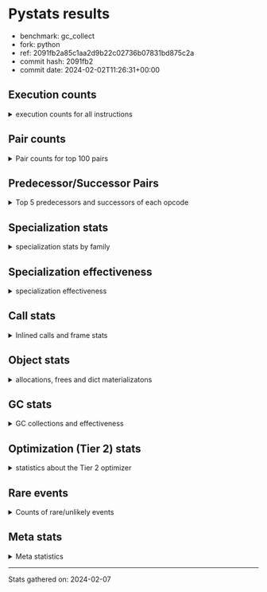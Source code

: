 
# Pystats results

- benchmark: gc_collect
- fork: python
- ref: 2091fb2a85c1aa2d9b22c02736b07831bd875c2a
- commit hash: 2091fb2
- commit date: 2024-02-02T11:26:31+00:00

## Execution counts

<details>
<summary> execution counts for all instructions </summary>

|Name | Count | Self | Cumulative | Miss ratio | 
|---|---:|---:|---:|---:|
| LOAD_FAST | 55,834,320 | 18.5% | 18.5% |  |
| STORE_ATTR_INSTANCE_VALUE | 43,007,920 | 14.3% | 32.8% |  |
| STORE_FAST | 22,038,400 | 7.3% | 40.1% |  |
| LOAD_FAST_LOAD_FAST | 22,021,520 | 7.3% | 47.4% |  |
| LOAD_CONST | 22,021,200 | 7.3% | 54.7% |  |
| RESUME_CHECK | 22,016,440 | 7.3% | 62.0% | 0.0% |
| RETURN_CONST | 22,016,000 | 7.3% | 69.2% |  |
| POP_TOP | 11,264,500 | 3.7% | 73.0% |  |
| CALL_PY_EXACT_ARGS | 11,264,320 | 3.7% | 76.7% |  |
| RETURN_VALUE | 10,757,240 | 3.6% | 80.3% |  |
| ENTER_EXECUTOR | 10,756,160 | 3.6% | 83.8% |  |
| LOAD_ATTR_INSTANCE_VALUE | 10,751,980 | 3.6% | 87.4% |  |
| EXIT_INIT_CHECK | 10,751,960 | 3.6% | 91.0% |  |
| CALL_ALLOC_AND_ENTER_INIT | 10,751,960 | 3.6% | 94.5% |  |
| LOAD_ATTR_METHOD_WITH_VALUES | 10,751,960 | 3.6% | 98.1% |  |
| LOAD_GLOBAL_MODULE | 1,041,100 | 0.3% | 98.4% |  |
| FOR_ITER_RANGE | 1,030,580 | 0.3% | 98.8% |  |
| POP_JUMP_IF_FALSE | 517,120 | 0.2% | 99.0% |  |
| COMPARE_OP_INT | 517,080 | 0.2% | 99.1% |  |
| GET_ITER | 512,480 | 0.2% | 99.3% |  |
| CALL_BUILTIN_CLASS | 512,420 | 0.2% | 99.5% |  |
| LOAD_GLOBAL_BUILTIN | 512,420 | 0.2% | 99.6% |  |
| CALL_LIST_APPEND | 511,980 | 0.2% | 99.8% |  |
| LOAD_ATTR_METHOD_NO_DICT | 511,980 | 0.2% | 100.0% |  |
| PUSH_NULL | 16,000 | 0.0% | 100.0% |  |
| LOAD_ATTR_MODULE | 15,740 | 0.0% | 100.0% |  |
| CALL | 11,100 | 0.0% | 100.0% |  |
| CALL_BUILTIN_FAST_WITH_KEYWORDS | 5,480 | 0.0% | 100.0% |  |
| DELETE_FAST | 5,120 | 0.0% | 100.0% |  |
| POP_JUMP_IF_NOT_NONE | 5,120 | 0.0% | 100.0% |  |
| BINARY_OP_ADD_FLOAT | 5,100 | 0.0% | 100.0% | 1.2% |
| BINARY_OP_ADD_INT | 5,100 | 0.0% | 100.0% |  |
| BINARY_OP_MULTIPLY_INT | 5,100 | 0.0% | 100.0% |  |
| BINARY_OP_SUBTRACT_FLOAT | 5,100 | 0.0% | 100.0% |  |
| JUMP_BACKWARD | 1,020 | 0.0% | 100.0% |  |
| BUILD_LIST | 480 | 0.0% | 100.0% |  |
| LOAD_GLOBAL | 480 | 0.0% | 100.0% |  |
| LOAD_ATTR | 360 | 0.0% | 100.0% |  |
| LOAD_DEREF | 240 | 0.0% | 100.0% |  |
| BINARY_OP | 160 | 0.0% | 100.0% |  |
| CALL_FUNCTION_EX | 160 | 0.0% | 100.0% |  |
| STORE_ATTR | 160 | 0.0% | 100.0% |  |
| RESUME | 120 | 0.0% | 100.0% | 8,533.3% |
| FOR_ITER | 120 | 0.0% | 100.0% |  |
| NOP | 80 | 0.0% | 100.0% |  |
| CALL_INTRINSIC_1 | 80 | 0.0% | 100.0% |  |
| COMPARE_OP | 80 | 0.0% | 100.0% |  |
| COPY_FREE_VARS | 80 | 0.0% | 100.0% |  |
| LIST_EXTEND | 80 | 0.0% | 100.0% |  |
| INTERPRETER_EXIT | 40 | 0.0% | 100.0% |  |


</details>

## Pair counts

<details>
<summary> Pair counts for top 100 pairs </summary>

|Pair | Count | Self | Cumulative | 
|---|---:|---:|---:|
| LOAD_CONST LOAD_FAST | 21,504,000 | 7.1% | 7.1% |
| STORE_ATTR_INSTANCE_VALUE RETURN_CONST | 21,503,960 | 7.1% | 14.3% |
| LOAD_FAST STORE_ATTR_INSTANCE_VALUE | 21,503,920 | 7.1% | 21.4% |
| CALL_PY_EXACT_ARGS RESUME_CHECK | 11,264,320 | 3.7% | 25.1% |
| RETURN_CONST POP_TOP | 11,264,000 | 3.7% | 28.8% |
| STORE_FAST LOAD_FAST | 10,762,240 | 3.6% | 32.4% |
| RETURN_VALUE STORE_FAST | 10,757,080 | 3.6% | 36.0% |
| RESUME_CHECK LOAD_CONST | 10,752,040 | 3.6% | 39.5% |
| LOAD_FAST STORE_FAST | 10,752,000 | 3.6% | 43.1% |
| RESUME_CHECK LOAD_FAST_LOAD_FAST | 10,751,980 | 3.6% | 46.7% |
| STORE_ATTR_INSTANCE_VALUE LOAD_CONST | 10,751,980 | 3.6% | 50.2% |
| STORE_ATTR_INSTANCE_VALUE LOAD_FAST_LOAD_FAST | 10,751,980 | 3.6% | 53.8% |
| EXIT_INIT_CHECK RETURN_VALUE | 10,751,960 | 3.6% | 57.4% |
| LOAD_FAST_LOAD_FAST LOAD_ATTR_INSTANCE_VALUE | 10,751,960 | 3.6% | 60.9% |
| LOAD_FAST_LOAD_FAST STORE_ATTR_INSTANCE_VALUE | 10,751,960 | 3.6% | 64.5% |
| RETURN_CONST EXIT_INIT_CHECK | 10,751,960 | 3.6% | 68.0% |
| CALL_ALLOC_AND_ENTER_INIT RESUME_CHECK | 10,751,960 | 3.6% | 71.6% |
| LOAD_ATTR_INSTANCE_VALUE STORE_ATTR_INSTANCE_VALUE | 10,751,960 | 3.6% | 75.2% |
| LOAD_ATTR_METHOD_WITH_VALUES LOAD_FAST | 10,751,960 | 3.6% | 78.7% |
| LOAD_FAST CALL_PY_EXACT_ARGS | 10,751,920 | 3.6% | 82.3% |
| LOAD_FAST LOAD_ATTR_METHOD_WITH_VALUES | 10,751,920 | 3.6% | 85.9% |
| POP_TOP LOAD_FAST | 10,240,000 | 3.4% | 89.3% |
| STORE_FAST ENTER_EXECUTOR | 10,239,660 | 3.4% | 92.6% |
| ENTER_EXECUTOR CALL_ALLOC_AND_ENTER_INIT | 10,238,960 | 3.4% | 96.0% |
| STORE_FAST LOAD_GLOBAL_MODULE | 518,400 | 0.2% | 96.2% |
| ENTER_EXECUTOR FOR_ITER_RANGE | 517,200 | 0.2% | 96.4% |
| FOR_ITER_RANGE LOAD_FAST | 517,200 | 0.2% | 96.6% |
| LOAD_FAST LOAD_CONST | 517,120 | 0.2% | 96.7% |
| COMPARE_OP_INT POP_JUMP_IF_FALSE | 517,080 | 0.2% | 96.9% |
| FOR_ITER_RANGE STORE_FAST | 513,380 | 0.2% | 97.1% |
| LOAD_GLOBAL_MODULE CALL_ALLOC_AND_ENTER_INIT | 512,960 | 0.2% | 97.2% |
| GET_ITER FOR_ITER_RANGE | 512,420 | 0.2% | 97.4% |
| CALL_BUILTIN_CLASS GET_ITER | 512,420 | 0.2% | 97.6% |
| LOAD_GLOBAL_BUILTIN LOAD_FAST | 512,420 | 0.2% | 97.7% |
| LOAD_FAST CALL_BUILTIN_CLASS | 512,360 | 0.2% | 97.9% |
| STORE_FAST LOAD_GLOBAL_BUILTIN | 512,360 | 0.2% | 98.1% |
| LOAD_GLOBAL_MODULE LOAD_FAST_LOAD_FAST | 512,360 | 0.2% | 98.3% |
| LOAD_FAST_LOAD_FAST CALL_PY_EXACT_ARGS | 512,320 | 0.2% | 98.4% |
| POP_TOP RETURN_CONST | 512,000 | 0.2% | 98.6% |
| POP_JUMP_IF_FALSE LOAD_FAST | 512,000 | 0.2% | 98.8% |
| LOAD_ATTR_METHOD_NO_DICT LOAD_FAST | 511,980 | 0.2% | 98.9% |
| RESUME_CHECK LOAD_FAST | 511,980 | 0.2% | 99.1% |
| LOAD_CONST COMPARE_OP_INT | 511,960 | 0.2% | 99.3% |
| LOAD_FAST CALL_LIST_APPEND | 511,960 | 0.2% | 99.4% |
| LOAD_FAST LOAD_ATTR_METHOD_NO_DICT | 511,960 | 0.2% | 99.6% |
| CALL_LIST_APPEND LOAD_GLOBAL_MODULE | 511,960 | 0.2% | 99.8% |
| POP_TOP ENTER_EXECUTOR | 511,660 | 0.2% | 100.0% |
| LOAD_ATTR_MODULE PUSH_NULL | 15,740 | 0.0% | 100.0% |
| LOAD_GLOBAL_MODULE LOAD_ATTR_MODULE | 15,640 | 0.0% | 100.0% |
| PUSH_NULL CALL | 10,400 | 0.0% | 100.0% |
| PUSH_NULL CALL_BUILTIN_FAST_WITH_KEYWORDS | 5,440 | 0.0% | 100.0% |
| LOAD_FAST RETURN_VALUE | 5,200 | 0.0% | 100.0% |
| CALL STORE_FAST | 5,180 | 0.0% | 100.0% |
| CALL LOAD_FAST | 5,120 | 0.0% | 100.0% |
| LOAD_FAST POP_JUMP_IF_NOT_NONE | 5,120 | 0.0% | 100.0% |
| LOAD_FAST_LOAD_FAST LOAD_FAST | 5,120 | 0.0% | 100.0% |
| POP_JUMP_IF_NOT_NONE LOAD_FAST_LOAD_FAST | 5,120 | 0.0% | 100.0% |
| STORE_FAST DELETE_FAST | 5,120 | 0.0% | 100.0% |
| BINARY_OP_ADD_FLOAT STORE_FAST | 5,100 | 0.0% | 100.0% |
| CALL_BUILTIN_FAST_WITH_KEYWORDS STORE_FAST | 5,100 | 0.0% | 100.0% |
| DELETE_FAST LOAD_GLOBAL_MODULE | 5,080 | 0.0% | 100.0% |
| LOAD_CONST BINARY_OP_ADD_INT | 5,080 | 0.0% | 100.0% |
| LOAD_FAST BINARY_OP_SUBTRACT_FLOAT | 5,080 | 0.0% | 100.0% |
| LOAD_FAST LOAD_GLOBAL_MODULE | 5,080 | 0.0% | 100.0% |
| BINARY_OP_ADD_INT BINARY_OP_MULTIPLY_INT | 5,080 | 0.0% | 100.0% |
| BINARY_OP_MULTIPLY_INT COMPARE_OP_INT | 5,080 | 0.0% | 100.0% |
| BINARY_OP_SUBTRACT_FLOAT BINARY_OP_ADD_FLOAT | 5,080 | 0.0% | 100.0% |
| POP_JUMP_IF_FALSE ENTER_EXECUTOR | 4,780 | 0.0% | 100.0% |
| JUMP_BACKWARD FOR_ITER_RANGE | 900 | 0.0% | 100.0% |
| BUILD_LIST STORE_FAST | 400 | 0.0% | 100.0% |
| CALL_BUILTIN_FAST_WITH_KEYWORDS POP_TOP | 380 | 0.0% | 100.0% |
| RESUME_CHECK BUILD_LIST | 380 | 0.0% | 100.0% |
| POP_TOP LOAD_GLOBAL_MODULE | 360 | 0.0% | 100.0% |
| POP_TOP JUMP_BACKWARD | 340 | 0.0% | 100.0% |
| POP_JUMP_IF_FALSE JUMP_BACKWARD | 340 | 0.0% | 100.0% |
| STORE_FAST JUMP_BACKWARD | 340 | 0.0% | 100.0% |
| CALL CALL | 300 | 0.0% | 100.0% |
| STORE_FAST LOAD_GLOBAL | 280 | 0.0% | 100.0% |
| LOAD_FAST CALL | 240 | 0.0% | 100.0% |
| LOAD_GLOBAL LOAD_GLOBAL_MODULE | 180 | 0.0% | 100.0% |
| PUSH_NULL LOAD_FAST | 160 | 0.0% | 100.0% |
| LOAD_DEREF PUSH_NULL | 160 | 0.0% | 100.0% |
| CALL POP_TOP | 120 | 0.0% | 100.0% |
| LOAD_FAST LOAD_ATTR | 120 | 0.0% | 100.0% |
| LOAD_ATTR PUSH_NULL | 100 | 0.0% | 100.0% |
| LOAD_ATTR LOAD_ATTR_MODULE | 100 | 0.0% | 100.0% |
| LOAD_GLOBAL LOAD_ATTR | 100 | 0.0% | 100.0% |
| LOAD_GLOBAL_MODULE LOAD_ATTR | 100 | 0.0% | 100.0% |
| NOP LOAD_DEREF | 80 | 0.0% | 100.0% |
| POP_TOP NOP | 80 | 0.0% | 100.0% |
| RETURN_VALUE RETURN_VALUE | 80 | 0.0% | 100.0% |
| BUILD_LIST LOAD_DEREF | 80 | 0.0% | 100.0% |
| CALL CALL_PY_EXACT_ARGS | 80 | 0.0% | 100.0% |
| CALL_FUNCTION_EX COPY_FREE_VARS | 80 | 0.0% | 100.0% |
| CALL_INTRINSIC_1 CALL_FUNCTION_EX | 80 | 0.0% | 100.0% |
| LIST_EXTEND CALL_INTRINSIC_1 | 80 | 0.0% | 100.0% |
| LOAD_CONST STORE_FAST | 80 | 0.0% | 100.0% |
| LOAD_DEREF LIST_EXTEND | 80 | 0.0% | 100.0% |
| LOAD_FAST BUILD_LIST | 80 | 0.0% | 100.0% |
| LOAD_FAST CALL_FUNCTION_EX | 80 | 0.0% | 100.0% |


</details>

## Predecessor/Successor Pairs

<details>
<summary> Top 5 predecessors and successors of each opcode </summary>

### CACHE

<details>
<summary> Successors and predecessors for CACHE </summary>

|Successors | Count | Percentage | 
|---|---:|---:|
| RESUME | 20 | 50.0% |
| RESUME_CHECK | 20 | 50.0% |


</details>

### EXIT_INIT_CHECK

<details>
<summary> Successors and predecessors for EXIT_INIT_CHECK </summary>

|Predecessors | Count | Percentage | 
|---|---:|---:|
| RETURN_CONST | 10,751,960 | 100.0% |

|Successors | Count | Percentage | 
|---|---:|---:|
| RETURN_VALUE | 10,751,960 | 100.0% |


</details>

### GET_ITER

<details>
<summary> Successors and predecessors for GET_ITER </summary>

|Predecessors | Count | Percentage | 
|---|---:|---:|
| CALL_BUILTIN_CLASS | 512,420 | 100.0% |
| CALL | 60 | 0.0% |

|Successors | Count | Percentage | 
|---|---:|---:|
| FOR_ITER_RANGE | 512,420 | 100.0% |
| FOR_ITER | 60 | 0.0% |


</details>

### INTERPRETER_EXIT

<details>
<summary> Successors and predecessors for INTERPRETER_EXIT </summary>

|Predecessors | Count | Percentage | 
|---|---:|---:|
| RETURN_CONST | 40 | 100.0% |


</details>

### NOP

<details>
<summary> Successors and predecessors for NOP </summary>

|Predecessors | Count | Percentage | 
|---|---:|---:|
| POP_TOP | 80 | 100.0% |

|Successors | Count | Percentage | 
|---|---:|---:|
| LOAD_DEREF | 80 | 100.0% |


</details>

### POP_TOP

<details>
<summary> Successors and predecessors for POP_TOP </summary>

|Predecessors | Count | Percentage | 
|---|---:|---:|
| RETURN_CONST | 11,264,000 | 100.0% |
| CALL_BUILTIN_FAST_WITH_KEYWORDS | 380 | 0.0% |
| CALL | 120 | 0.0% |

|Successors | Count | Percentage | 
|---|---:|---:|
| LOAD_FAST | 10,240,000 | 90.9% |
| RETURN_CONST | 512,000 | 4.5% |
| ENTER_EXECUTOR | 511,660 | 4.5% |
| LOAD_GLOBAL_MODULE | 360 | 0.0% |
| JUMP_BACKWARD | 340 | 0.0% |


</details>

### PUSH_NULL

<details>
<summary> Successors and predecessors for PUSH_NULL </summary>

|Predecessors | Count | Percentage | 
|---|---:|---:|
| LOAD_ATTR_MODULE | 15,740 | 98.4% |
| LOAD_DEREF | 160 | 1.0% |
| LOAD_ATTR | 100 | 0.6% |

|Successors | Count | Percentage | 
|---|---:|---:|
| CALL | 10,400 | 65.0% |
| CALL_BUILTIN_FAST_WITH_KEYWORDS | 5,440 | 34.0% |
| LOAD_FAST | 160 | 1.0% |


</details>

### RETURN_VALUE

<details>
<summary> Successors and predecessors for RETURN_VALUE </summary>

|Predecessors | Count | Percentage | 
|---|---:|---:|
| EXIT_INIT_CHECK | 10,751,960 | 100.0% |
| LOAD_FAST | 5,200 | 0.0% |
| RETURN_VALUE | 80 | 0.0% |

|Successors | Count | Percentage | 
|---|---:|---:|
| STORE_FAST | 10,757,080 | 100.0% |
| RETURN_VALUE | 80 | 0.0% |
| LOAD_GLOBAL | 40 | 0.0% |
| LOAD_GLOBAL_MODULE | 40 | 0.0% |


</details>

### BINARY_OP

<details>
<summary> Successors and predecessors for BINARY_OP </summary>

|Predecessors | Count | Percentage | 
|---|---:|---:|
| BINARY_OP | 40 | 25.0% |
| LOAD_CONST | 40 | 25.0% |
| LOAD_FAST | 40 | 25.0% |
| BINARY_OP_ADD_INT | 20 | 12.5% |
| BINARY_OP_SUBTRACT_FLOAT | 20 | 12.5% |

|Successors | Count | Percentage | 
|---|---:|---:|
| BINARY_OP | 40 | 25.0% |
| COMPARE_OP | 20 | 12.5% |
| STORE_FAST | 20 | 12.5% |
| BINARY_OP_ADD_FLOAT | 20 | 12.5% |
| BINARY_OP_ADD_INT | 20 | 12.5% |


</details>

### BUILD_LIST

<details>
<summary> Successors and predecessors for BUILD_LIST </summary>

|Predecessors | Count | Percentage | 
|---|---:|---:|
| RESUME_CHECK | 380 | 79.2% |
| LOAD_FAST | 80 | 16.7% |
| RESUME | 20 | 4.2% |

|Successors | Count | Percentage | 
|---|---:|---:|
| STORE_FAST | 400 | 83.3% |
| LOAD_DEREF | 80 | 16.7% |


</details>

### CALL

<details>
<summary> Successors and predecessors for CALL </summary>

|Predecessors | Count | Percentage | 
|---|---:|---:|
| PUSH_NULL | 10,400 | 93.7% |
| CALL | 300 | 2.7% |
| LOAD_FAST | 240 | 2.2% |
| LOAD_FAST_LOAD_FAST | 80 | 0.7% |
| LOAD_GLOBAL | 40 | 0.4% |

|Successors | Count | Percentage | 
|---|---:|---:|
| STORE_FAST | 5,180 | 46.7% |
| LOAD_FAST | 5,120 | 46.1% |
| CALL | 300 | 2.7% |
| POP_TOP | 120 | 1.1% |
| CALL_PY_EXACT_ARGS | 80 | 0.7% |


</details>

### CALL_FUNCTION_EX

<details>
<summary> Successors and predecessors for CALL_FUNCTION_EX </summary>

|Predecessors | Count | Percentage | 
|---|---:|---:|
| CALL_INTRINSIC_1 | 80 | 50.0% |
| LOAD_FAST | 80 | 50.0% |

|Successors | Count | Percentage | 
|---|---:|---:|
| COPY_FREE_VARS | 80 | 50.0% |
| RESUME_CHECK | 60 | 37.5% |
| RESUME | 20 | 12.5% |


</details>

### CALL_INTRINSIC_1

<details>
<summary> Successors and predecessors for CALL_INTRINSIC_1 </summary>

|Predecessors | Count | Percentage | 
|---|---:|---:|
| LIST_EXTEND | 80 | 100.0% |

|Successors | Count | Percentage | 
|---|---:|---:|
| CALL_FUNCTION_EX | 80 | 100.0% |


</details>

### COMPARE_OP

<details>
<summary> Successors and predecessors for COMPARE_OP </summary>

|Predecessors | Count | Percentage | 
|---|---:|---:|
| LOAD_CONST | 40 | 50.0% |
| BINARY_OP | 20 | 25.0% |
| BINARY_OP_MULTIPLY_INT | 20 | 25.0% |

|Successors | Count | Percentage | 
|---|---:|---:|
| POP_JUMP_IF_FALSE | 40 | 50.0% |
| COMPARE_OP_INT | 40 | 50.0% |


</details>

### COPY_FREE_VARS

<details>
<summary> Successors and predecessors for COPY_FREE_VARS </summary>

|Predecessors | Count | Percentage | 
|---|---:|---:|
| CALL_FUNCTION_EX | 80 | 100.0% |

|Successors | Count | Percentage | 
|---|---:|---:|
| RESUME_CHECK | 60 | 75.0% |
| RESUME | 20 | 25.0% |


</details>

### DELETE_FAST

<details>
<summary> Successors and predecessors for DELETE_FAST </summary>

|Predecessors | Count | Percentage | 
|---|---:|---:|
| STORE_FAST | 5,120 | 100.0% |

|Successors | Count | Percentage | 
|---|---:|---:|
| LOAD_GLOBAL_MODULE | 5,080 | 99.2% |
| LOAD_GLOBAL | 40 | 0.8% |


</details>

### ENTER_EXECUTOR

<details>
<summary> Successors and predecessors for ENTER_EXECUTOR </summary>

|Predecessors | Count | Percentage | 
|---|---:|---:|
| STORE_FAST | 10,239,660 | 95.2% |
| POP_TOP | 511,660 | 4.8% |
| POP_JUMP_IF_FALSE | 4,780 | 0.0% |
| JUMP_BACKWARD | 60 | 0.0% |

|Successors | Count | Percentage | 
|---|---:|---:|
| CALL_ALLOC_AND_ENTER_INIT | 10,238,960 | 95.2% |
| FOR_ITER_RANGE | 517,200 | 4.8% |


</details>

### FOR_ITER

<details>
<summary> Successors and predecessors for FOR_ITER </summary>

|Predecessors | Count | Percentage | 
|---|---:|---:|
| GET_ITER | 60 | 50.0% |
| JUMP_BACKWARD | 60 | 50.0% |

|Successors | Count | Percentage | 
|---|---:|---:|
| STORE_FAST | 60 | 50.0% |
| FOR_ITER_RANGE | 60 | 50.0% |


</details>

### JUMP_BACKWARD

<details>
<summary> Successors and predecessors for JUMP_BACKWARD </summary>

|Predecessors | Count | Percentage | 
|---|---:|---:|
| POP_TOP | 340 | 33.3% |
| POP_JUMP_IF_FALSE | 340 | 33.3% |
| STORE_FAST | 340 | 33.3% |

|Successors | Count | Percentage | 
|---|---:|---:|
| FOR_ITER_RANGE | 900 | 88.2% |
| ENTER_EXECUTOR | 60 | 5.9% |
| FOR_ITER | 60 | 5.9% |


</details>

### LIST_EXTEND

<details>
<summary> Successors and predecessors for LIST_EXTEND </summary>

|Predecessors | Count | Percentage | 
|---|---:|---:|
| LOAD_DEREF | 80 | 100.0% |

|Successors | Count | Percentage | 
|---|---:|---:|
| CALL_INTRINSIC_1 | 80 | 100.0% |


</details>

### LOAD_ATTR

<details>
<summary> Successors and predecessors for LOAD_ATTR </summary>

|Predecessors | Count | Percentage | 
|---|---:|---:|
| LOAD_FAST | 120 | 33.3% |
| LOAD_GLOBAL | 100 | 27.8% |
| LOAD_GLOBAL_MODULE | 100 | 27.8% |
| LOAD_FAST_LOAD_FAST | 40 | 11.1% |

|Successors | Count | Percentage | 
|---|---:|---:|
| PUSH_NULL | 100 | 27.8% |
| LOAD_ATTR_MODULE | 100 | 27.8% |
| LOAD_FAST | 60 | 16.7% |
| LOAD_ATTR_METHOD_WITH_VALUES | 40 | 11.1% |
| STORE_ATTR | 20 | 5.6% |


</details>

### LOAD_CONST

<details>
<summary> Successors and predecessors for LOAD_CONST </summary>

|Predecessors | Count | Percentage | 
|---|---:|---:|
| RESUME_CHECK | 10,752,040 | 48.8% |
| STORE_ATTR_INSTANCE_VALUE | 10,751,980 | 48.8% |
| LOAD_FAST | 517,120 | 2.3% |
| RESUME | 40 | 0.0% |
| STORE_ATTR | 20 | 0.0% |

|Successors | Count | Percentage | 
|---|---:|---:|
| LOAD_FAST | 21,504,000 | 97.7% |
| COMPARE_OP_INT | 511,960 | 2.3% |
| BINARY_OP_ADD_INT | 5,080 | 0.0% |
| STORE_FAST | 80 | 0.0% |
| BINARY_OP | 40 | 0.0% |


</details>

### LOAD_DEREF

<details>
<summary> Successors and predecessors for LOAD_DEREF </summary>

|Predecessors | Count | Percentage | 
|---|---:|---:|
| NOP | 80 | 33.3% |
| BUILD_LIST | 80 | 33.3% |
| RESUME_CHECK | 60 | 25.0% |
| RESUME | 20 | 8.3% |

|Successors | Count | Percentage | 
|---|---:|---:|
| PUSH_NULL | 160 | 66.7% |
| LIST_EXTEND | 80 | 33.3% |


</details>

### LOAD_FAST

<details>
<summary> Successors and predecessors for LOAD_FAST </summary>

|Predecessors | Count | Percentage | 
|---|---:|---:|
| LOAD_CONST | 21,504,000 | 38.5% |
| STORE_FAST | 10,762,240 | 19.3% |
| LOAD_ATTR_METHOD_WITH_VALUES | 10,751,960 | 19.3% |
| POP_TOP | 10,240,000 | 18.3% |
| FOR_ITER_RANGE | 517,200 | 0.9% |

|Successors | Count | Percentage | 
|---|---:|---:|
| STORE_ATTR_INSTANCE_VALUE | 21,503,920 | 38.5% |
| STORE_FAST | 10,752,000 | 19.3% |
| CALL_PY_EXACT_ARGS | 10,751,920 | 19.3% |
| LOAD_ATTR_METHOD_WITH_VALUES | 10,751,920 | 19.3% |
| LOAD_CONST | 517,120 | 0.9% |


</details>

### LOAD_FAST_LOAD_FAST

<details>
<summary> Successors and predecessors for LOAD_FAST_LOAD_FAST </summary>

|Predecessors | Count | Percentage | 
|---|---:|---:|
| RESUME_CHECK | 10,751,980 | 48.8% |
| STORE_ATTR_INSTANCE_VALUE | 10,751,980 | 48.8% |
| LOAD_GLOBAL_MODULE | 512,360 | 2.3% |
| POP_JUMP_IF_NOT_NONE | 5,120 | 0.0% |
| LOAD_GLOBAL | 40 | 0.0% |

|Successors | Count | Percentage | 
|---|---:|---:|
| LOAD_ATTR_INSTANCE_VALUE | 10,751,960 | 48.8% |
| STORE_ATTR_INSTANCE_VALUE | 10,751,960 | 48.8% |
| CALL_PY_EXACT_ARGS | 512,320 | 2.3% |
| LOAD_FAST | 5,120 | 0.0% |
| CALL | 80 | 0.0% |


</details>

### LOAD_GLOBAL

<details>
<summary> Successors and predecessors for LOAD_GLOBAL </summary>

|Predecessors | Count | Percentage | 
|---|---:|---:|
| STORE_FAST | 280 | 58.3% |
| POP_TOP | 60 | 12.5% |
| RETURN_VALUE | 40 | 8.3% |
| DELETE_FAST | 40 | 8.3% |
| LOAD_FAST | 40 | 8.3% |

|Successors | Count | Percentage | 
|---|---:|---:|
| LOAD_GLOBAL_MODULE | 180 | 37.5% |
| LOAD_ATTR | 100 | 20.8% |
| LOAD_FAST | 60 | 12.5% |
| LOAD_GLOBAL_BUILTIN | 60 | 12.5% |
| CALL | 40 | 8.3% |


</details>

### POP_JUMP_IF_FALSE

<details>
<summary> Successors and predecessors for POP_JUMP_IF_FALSE </summary>

|Predecessors | Count | Percentage | 
|---|---:|---:|
| COMPARE_OP_INT | 517,080 | 100.0% |
| COMPARE_OP | 40 | 0.0% |

|Successors | Count | Percentage | 
|---|---:|---:|
| LOAD_FAST | 512,000 | 99.0% |
| ENTER_EXECUTOR | 4,780 | 0.9% |
| JUMP_BACKWARD | 340 | 0.1% |


</details>

### POP_JUMP_IF_NOT_NONE

<details>
<summary> Successors and predecessors for POP_JUMP_IF_NOT_NONE </summary>

|Predecessors | Count | Percentage | 
|---|---:|---:|
| LOAD_FAST | 5,120 | 100.0% |

|Successors | Count | Percentage | 
|---|---:|---:|
| LOAD_FAST_LOAD_FAST | 5,120 | 100.0% |


</details>

### RETURN_CONST

<details>
<summary> Successors and predecessors for RETURN_CONST </summary>

|Predecessors | Count | Percentage | 
|---|---:|---:|
| STORE_ATTR_INSTANCE_VALUE | 21,503,960 | 97.7% |
| POP_TOP | 512,000 | 2.3% |
| STORE_ATTR | 40 | 0.0% |

|Successors | Count | Percentage | 
|---|---:|---:|
| POP_TOP | 11,264,000 | 51.2% |
| EXIT_INIT_CHECK | 10,751,960 | 48.8% |
| INTERPRETER_EXIT | 40 | 0.0% |


</details>

### STORE_ATTR

<details>
<summary> Successors and predecessors for STORE_ATTR </summary>

|Predecessors | Count | Percentage | 
|---|---:|---:|
| LOAD_FAST | 80 | 50.0% |
| LOAD_FAST_LOAD_FAST | 40 | 25.0% |
| LOAD_ATTR | 20 | 12.5% |
| LOAD_ATTR_INSTANCE_VALUE | 20 | 12.5% |

|Successors | Count | Percentage | 
|---|---:|---:|
| STORE_ATTR_INSTANCE_VALUE | 80 | 50.0% |
| RETURN_CONST | 40 | 25.0% |
| LOAD_CONST | 20 | 12.5% |
| LOAD_FAST_LOAD_FAST | 20 | 12.5% |


</details>

### STORE_FAST

<details>
<summary> Successors and predecessors for STORE_FAST </summary>

|Predecessors | Count | Percentage | 
|---|---:|---:|
| RETURN_VALUE | 10,757,080 | 48.8% |
| LOAD_FAST | 10,752,000 | 48.8% |
| FOR_ITER_RANGE | 513,380 | 2.3% |
| CALL | 5,180 | 0.0% |
| BINARY_OP_ADD_FLOAT | 5,100 | 0.0% |

|Successors | Count | Percentage | 
|---|---:|---:|
| LOAD_FAST | 10,762,240 | 48.8% |
| ENTER_EXECUTOR | 10,239,660 | 46.5% |
| LOAD_GLOBAL_MODULE | 518,400 | 2.4% |
| LOAD_GLOBAL_BUILTIN | 512,360 | 2.3% |
| DELETE_FAST | 5,120 | 0.0% |


</details>

### RESUME

<details>
<summary> Successors and predecessors for RESUME </summary>

|Predecessors | Count | Percentage | 
|---|---:|---:|
| CALL | 60 | 50.0% |
| CACHE | 20 | 16.7% |
| CALL_FUNCTION_EX | 20 | 16.7% |
| COPY_FREE_VARS | 20 | 16.7% |

|Successors | Count | Percentage | 
|---|---:|---:|
| LOAD_CONST | 40 | 33.3% |
| BUILD_LIST | 20 | 16.7% |
| LOAD_DEREF | 20 | 16.7% |
| LOAD_FAST | 20 | 16.7% |
| LOAD_FAST_LOAD_FAST | 20 | 16.7% |


</details>

### BINARY_OP_ADD_FLOAT

<details>
<summary> Successors and predecessors for BINARY_OP_ADD_FLOAT </summary>

|Predecessors | Count | Percentage | 
|---|---:|---:|
| BINARY_OP_SUBTRACT_FLOAT | 5,080 | 99.6% |
| BINARY_OP | 20 | 0.4% |

|Successors | Count | Percentage | 
|---|---:|---:|
| STORE_FAST | 5,100 | 100.0% |


</details>

### BINARY_OP_ADD_INT

<details>
<summary> Successors and predecessors for BINARY_OP_ADD_INT </summary>

|Predecessors | Count | Percentage | 
|---|---:|---:|
| LOAD_CONST | 5,080 | 99.6% |
| BINARY_OP | 20 | 0.4% |

|Successors | Count | Percentage | 
|---|---:|---:|
| BINARY_OP_MULTIPLY_INT | 5,080 | 99.6% |
| BINARY_OP | 20 | 0.4% |


</details>

### BINARY_OP_MULTIPLY_INT

<details>
<summary> Successors and predecessors for BINARY_OP_MULTIPLY_INT </summary>

|Predecessors | Count | Percentage | 
|---|---:|---:|
| BINARY_OP_ADD_INT | 5,080 | 99.6% |
| BINARY_OP | 20 | 0.4% |

|Successors | Count | Percentage | 
|---|---:|---:|
| COMPARE_OP_INT | 5,080 | 99.6% |
| COMPARE_OP | 20 | 0.4% |


</details>

### BINARY_OP_SUBTRACT_FLOAT

<details>
<summary> Successors and predecessors for BINARY_OP_SUBTRACT_FLOAT </summary>

|Predecessors | Count | Percentage | 
|---|---:|---:|
| LOAD_FAST | 5,080 | 99.6% |
| BINARY_OP | 20 | 0.4% |

|Successors | Count | Percentage | 
|---|---:|---:|
| BINARY_OP_ADD_FLOAT | 5,080 | 99.6% |
| BINARY_OP | 20 | 0.4% |


</details>

### CALL_ALLOC_AND_ENTER_INIT

<details>
<summary> Successors and predecessors for CALL_ALLOC_AND_ENTER_INIT </summary>

|Predecessors | Count | Percentage | 
|---|---:|---:|
| ENTER_EXECUTOR | 10,238,960 | 95.2% |
| LOAD_GLOBAL_MODULE | 512,960 | 4.8% |
| CALL | 40 | 0.0% |

|Successors | Count | Percentage | 
|---|---:|---:|
| RESUME_CHECK | 10,751,960 | 100.0% |


</details>

### CALL_BUILTIN_CLASS

<details>
<summary> Successors and predecessors for CALL_BUILTIN_CLASS </summary>

|Predecessors | Count | Percentage | 
|---|---:|---:|
| LOAD_FAST | 512,360 | 100.0% |
| CALL | 60 | 0.0% |

|Successors | Count | Percentage | 
|---|---:|---:|
| GET_ITER | 512,420 | 100.0% |


</details>

### CALL_BUILTIN_FAST_WITH_KEYWORDS

<details>
<summary> Successors and predecessors for CALL_BUILTIN_FAST_WITH_KEYWORDS </summary>

|Predecessors | Count | Percentage | 
|---|---:|---:|
| PUSH_NULL | 5,440 | 99.3% |
| CALL | 40 | 0.7% |

|Successors | Count | Percentage | 
|---|---:|---:|
| STORE_FAST | 5,100 | 93.1% |
| POP_TOP | 380 | 6.9% |


</details>

### CALL_LIST_APPEND

<details>
<summary> Successors and predecessors for CALL_LIST_APPEND </summary>

|Predecessors | Count | Percentage | 
|---|---:|---:|
| LOAD_FAST | 511,960 | 100.0% |
| CALL | 20 | 0.0% |

|Successors | Count | Percentage | 
|---|---:|---:|
| LOAD_GLOBAL_MODULE | 511,960 | 100.0% |
| LOAD_GLOBAL | 20 | 0.0% |


</details>

### CALL_PY_EXACT_ARGS

<details>
<summary> Successors and predecessors for CALL_PY_EXACT_ARGS </summary>

|Predecessors | Count | Percentage | 
|---|---:|---:|
| LOAD_FAST | 10,751,920 | 95.5% |
| LOAD_FAST_LOAD_FAST | 512,320 | 4.5% |
| CALL | 80 | 0.0% |

|Successors | Count | Percentage | 
|---|---:|---:|
| RESUME_CHECK | 11,264,320 | 100.0% |


</details>

### COMPARE_OP_INT

<details>
<summary> Successors and predecessors for COMPARE_OP_INT </summary>

|Predecessors | Count | Percentage | 
|---|---:|---:|
| LOAD_CONST | 511,960 | 99.0% |
| BINARY_OP_MULTIPLY_INT | 5,080 | 1.0% |
| COMPARE_OP | 40 | 0.0% |

|Successors | Count | Percentage | 
|---|---:|---:|
| POP_JUMP_IF_FALSE | 517,080 | 100.0% |


</details>

### FOR_ITER_RANGE

<details>
<summary> Successors and predecessors for FOR_ITER_RANGE </summary>

|Predecessors | Count | Percentage | 
|---|---:|---:|
| ENTER_EXECUTOR | 517,200 | 50.2% |
| GET_ITER | 512,420 | 49.7% |
| JUMP_BACKWARD | 900 | 0.1% |
| FOR_ITER | 60 | 0.0% |

|Successors | Count | Percentage | 
|---|---:|---:|
| LOAD_FAST | 517,200 | 50.2% |
| STORE_FAST | 513,380 | 49.8% |


</details>

### LOAD_ATTR_INSTANCE_VALUE

<details>
<summary> Successors and predecessors for LOAD_ATTR_INSTANCE_VALUE </summary>

|Predecessors | Count | Percentage | 
|---|---:|---:|
| LOAD_FAST_LOAD_FAST | 10,751,960 | 100.0% |
| LOAD_ATTR | 20 | 0.0% |

|Successors | Count | Percentage | 
|---|---:|---:|
| STORE_ATTR_INSTANCE_VALUE | 10,751,960 | 100.0% |
| STORE_ATTR | 20 | 0.0% |


</details>

### LOAD_ATTR_METHOD_NO_DICT

<details>
<summary> Successors and predecessors for LOAD_ATTR_METHOD_NO_DICT </summary>

|Predecessors | Count | Percentage | 
|---|---:|---:|
| LOAD_FAST | 511,960 | 100.0% |
| LOAD_ATTR | 20 | 0.0% |

|Successors | Count | Percentage | 
|---|---:|---:|
| LOAD_FAST | 511,980 | 100.0% |


</details>

### LOAD_ATTR_METHOD_WITH_VALUES

<details>
<summary> Successors and predecessors for LOAD_ATTR_METHOD_WITH_VALUES </summary>

|Predecessors | Count | Percentage | 
|---|---:|---:|
| LOAD_FAST | 10,751,920 | 100.0% |
| LOAD_ATTR | 40 | 0.0% |

|Successors | Count | Percentage | 
|---|---:|---:|
| LOAD_FAST | 10,751,960 | 100.0% |


</details>

### LOAD_ATTR_MODULE

<details>
<summary> Successors and predecessors for LOAD_ATTR_MODULE </summary>

|Predecessors | Count | Percentage | 
|---|---:|---:|
| LOAD_GLOBAL_MODULE | 15,640 | 99.4% |
| LOAD_ATTR | 100 | 0.6% |

|Successors | Count | Percentage | 
|---|---:|---:|
| PUSH_NULL | 15,740 | 100.0% |


</details>

### LOAD_GLOBAL_BUILTIN

<details>
<summary> Successors and predecessors for LOAD_GLOBAL_BUILTIN </summary>

|Predecessors | Count | Percentage | 
|---|---:|---:|
| STORE_FAST | 512,360 | 100.0% |
| LOAD_GLOBAL | 60 | 0.0% |

|Successors | Count | Percentage | 
|---|---:|---:|
| LOAD_FAST | 512,420 | 100.0% |


</details>

### LOAD_GLOBAL_MODULE

<details>
<summary> Successors and predecessors for LOAD_GLOBAL_MODULE </summary>

|Predecessors | Count | Percentage | 
|---|---:|---:|
| STORE_FAST | 518,400 | 49.8% |
| CALL_LIST_APPEND | 511,960 | 49.2% |
| DELETE_FAST | 5,080 | 0.5% |
| LOAD_FAST | 5,080 | 0.5% |
| POP_TOP | 360 | 0.0% |

|Successors | Count | Percentage | 
|---|---:|---:|
| CALL_ALLOC_AND_ENTER_INIT | 512,960 | 49.3% |
| LOAD_FAST_LOAD_FAST | 512,360 | 49.2% |
| LOAD_ATTR_MODULE | 15,640 | 1.5% |
| LOAD_ATTR | 100 | 0.0% |
| CALL | 40 | 0.0% |


</details>

### RESUME_CHECK

<details>
<summary> Successors and predecessors for RESUME_CHECK </summary>

|Predecessors | Count | Percentage | 
|---|---:|---:|
| CALL_PY_EXACT_ARGS | 11,264,320 | 51.2% |
| CALL_ALLOC_AND_ENTER_INIT | 10,751,960 | 48.8% |
| CALL_FUNCTION_EX | 60 | 0.0% |
| COPY_FREE_VARS | 60 | 0.0% |
| CACHE | 20 | 0.0% |

|Successors | Count | Percentage | 
|---|---:|---:|
| LOAD_CONST | 10,752,040 | 48.8% |
| LOAD_FAST_LOAD_FAST | 10,751,980 | 48.8% |
| LOAD_FAST | 511,980 | 2.3% |
| BUILD_LIST | 380 | 0.0% |
| LOAD_DEREF | 60 | 0.0% |


</details>

### STORE_ATTR_INSTANCE_VALUE

<details>
<summary> Successors and predecessors for STORE_ATTR_INSTANCE_VALUE </summary>

|Predecessors | Count | Percentage | 
|---|---:|---:|
| LOAD_FAST | 21,503,920 | 50.0% |
| LOAD_FAST_LOAD_FAST | 10,751,960 | 25.0% |
| LOAD_ATTR_INSTANCE_VALUE | 10,751,960 | 25.0% |
| STORE_ATTR | 80 | 0.0% |

|Successors | Count | Percentage | 
|---|---:|---:|
| RETURN_CONST | 21,503,960 | 50.0% |
| LOAD_CONST | 10,751,980 | 25.0% |
| LOAD_FAST_LOAD_FAST | 10,751,980 | 25.0% |


</details>


</details>

## Specialization stats

<details>
<summary> specialization stats by family </summary>

### BINARY_OP

<details>
<summary> specialization stats for BINARY_OP family </summary>

|Kind | Count | Ratio | 
|---|---:|---:|
|     deferred | 140 | 0.7% |
|          hit | 20,340 | 98.9% |
|         miss | 60 | 0.3% |

| | Count | Ratio | 
|---|---:|---:|
| Success | 80 | 100.0% |
| Failure | 0 | 0.0% |


</details>

### CALL

<details>
<summary> specialization stats for CALL family </summary>

|Kind | Count | Ratio | 
|---|---:|---:|
|     deferred | 10,560 | 0.0% |
|          hit | 23,046,160 | 100.0% |

| | Count | Ratio | 
|---|---:|---:|
| Success | 240 | 44.4% |
| Failure | 300 | 55.6% |

|Failure kind | Count | Ratio | 
|---|---:|---:|
| cfunc noargs | 300 | 100.0% |


</details>

### COMPARE_OP

<details>
<summary> specialization stats for COMPARE_OP family </summary>

|Kind | Count | Ratio | 
|---|---:|---:|
|     deferred | 40 | 0.0% |
|          hit | 517,080 | 100.0% |

| | Count | Ratio | 
|---|---:|---:|
| Success | 40 | 100.0% |
| Failure | 0 | 0.0% |


</details>

### FOR_ITER

<details>
<summary> specialization stats for FOR_ITER family </summary>

|Kind | Count | Ratio | 
|---|---:|---:|
|     deferred | 60 | 0.0% |
|          hit | 1,030,580 | 100.0% |

| | Count | Ratio | 
|---|---:|---:|
| Success | 60 | 100.0% |
| Failure | 0 | 0.0% |


</details>

### LOAD_ATTR

<details>
<summary> specialization stats for LOAD_ATTR family </summary>

|Kind | Count | Ratio | 
|---|---:|---:|
|     deferred | 180 | 0.0% |
|          hit | 22,031,660 | 100.0% |

| | Count | Ratio | 
|---|---:|---:|
| Success | 180 | 100.0% |
| Failure | 0 | 0.0% |


</details>

### LOAD_GLOBAL

<details>
<summary> specialization stats for LOAD_GLOBAL family </summary>

|Kind | Count | Ratio | 
|---|---:|---:|
|     deferred | 240 | 0.0% |
|          hit | 1,553,520 | 100.0% |

| | Count | Ratio | 
|---|---:|---:|
| Success | 240 | 100.0% |
| Failure | 0 | 0.0% |


</details>

### POP_JUMP_IF_FALSE

<details>
<summary> specialization stats for POP_JUMP_IF_FALSE family </summary>


</details>

### POP_JUMP_IF_NOT_NONE

<details>
<summary> specialization stats for POP_JUMP_IF_NOT_NONE family </summary>


</details>

### STORE_ATTR

<details>
<summary> specialization stats for STORE_ATTR family </summary>

|Kind | Count | Ratio | 
|---|---:|---:|
|     deferred | 80 | 0.0% |
|          hit | 43,007,920 | 100.0% |

| | Count | Ratio | 
|---|---:|---:|
| Success | 80 | 100.0% |
| Failure | 0 | 0.0% |


</details>


</details>

## Specialization effectiveness

<details>
<summary> specialization effectiveness </summary>

|Instructions | Count | Ratio | 
|---|---:|---:|
| Basic | 187,997,280 | 62.3% |
| Not specialized | 534,700 | 0.2% |
| Specialized hits | 113,213,460 | 37.5% |
| Specialized misses | 10,300 | 0.0% |

### Deferred by instruction

<details>
<summary> deferred by instruction </summary>

|Name | Count | Ratio | 
|---|---:|---:|
| CALL | 10,560 | 93.5% |
| LOAD_GLOBAL | 240 | 2.1% |
| LOAD_ATTR | 180 | 1.6% |
| BINARY_OP | 140 | 1.2% |
| STORE_ATTR | 80 | 0.7% |
| FOR_ITER | 60 | 0.5% |
| COMPARE_OP | 40 | 0.4% |
| BINARY_SLICE | 0 | 0.0% |
| STORE_SLICE | 0 | 0.0% |
| CACHE | 0 | 0.0% |


</details>

### Misses by instruction

<details>
<summary> misses by instruction </summary>

|Name | Count | Ratio | 
|---|---:|---:|
| RESUME | 10,240 | 49.9% |
| RESUME_CHECK | 10,240 | 49.9% |
| BINARY_OP_ADD_FLOAT | 60 | 0.3% |
| CACHE | 0 | 0.0% |
| EXIT_INIT_CHECK | 0 | 0.0% |
| GET_ITER | 0 | 0.0% |
| INTERPRETER_EXIT | 0 | 0.0% |
| NOP | 0 | 0.0% |
| POP_TOP | 0 | 0.0% |
| PUSH_NULL | 0 | 0.0% |


</details>


</details>

## Call stats

<details>
<summary> Inlined calls and frame stats </summary>

| | Count | Ratio | 
|---|---:|---:|
| Calls to PyEval_EvalDefault | 40 | 0.0% |
| Calls to Python functions inlined | 22,016,520 | 100.0% |
| Calls via PyEval_EvalFrame (total) | 40 | 0.0% |
| Calls via PyEval_EvalFrame (vector) | 40 | 0.0% |
| Calls via PyEval_EvalFrame (generator) | 0 | 0.0% |
| Calls via PyEval_EvalFrame (legacy) | 0 | 0.0% |
| Calls via PyEval_EvalFrame (function vectorcall) | 40 | 0.0% |
| Calls via PyEval_EvalFrame (build class) | 0 | 0.0% |
| Calls via PyEval_EvalFrame (slot) | 0 | 0.0% |
| Calls via PyEval_EvalFrame (function ex) | 160 | 0.0% |
| Calls via PyEval_EvalFrame (api) | 0 | 0.0% |
| Calls via PyEval_EvalFrame (method) | 0 | 0.0% |
| Frame objects created | 0 | 0.0% |
| Frames pushed | 32,772,960 | 148.9% |


</details>

## Object stats

<details>
<summary> allocations, frees and dict materializatons </summary>

| | Count | Ratio | 
|---|---:|---:|
| Allocations from freelist | 60 | 0.0% |
| Frees to freelist | 16,180 |  |
| Allocations | 22,605,300 | 100.0% |
| Allocations to 512 bytes | 22,605,280 | 100.0% |
| Allocations to 4 kbytes | 20 | 0.0% |
| Allocations over 4 kbytes | 0 | 0.0% |
| Frees | 22,619,242 |  |
| New values | 40 |  |
| Interpreter increfs | 185,937,660 | 89.9% |
| Interpreter decrefs | 175,734,080 | 80.3% |
| Increfs | 20,993,320 | 10.1% |
| Decrefs | 43,055,802 | 19.7% |
| Materialize dict (on request) | 0 | 0.0% |
| Materialize dict (new key) | 0 | 0.0% |
| Materialize dict (too big) | 0 | 0.0% |
| Materialize dict (str subclass) | 0 | 0.0% |
| Dematerialize dict | 0 | 0.0% |
| Method cache hits | 339 |  |
| Method cache misses | 81 |  |
| Method cache collisions | 60 |  |
| Method cache dunder hits | 60 |  |
| Method cache dunder misses | 20 |  |


</details>

## GC stats

<details>
<summary> GC collections and effectiveness </summary>

|Generation | Collections | Objects collected | Object visits | 
|---:|---:|---:|---:|
| 0 | 10,240 | 0 | 43,345,920 |
| 1 | 0 | 0 | 0 |
| 2 | 10,240 | 10,753,920 | 1,235,452,600 |


</details>

## Optimization (Tier 2) stats

<details>
<summary> statistics about the Tier 2 optimizer </summary>

| | Count | Ratio | 
|---|---:|---:|
| Optimization attempts | 60 |  |
| Traces created | 60 | 100.0% |
| Trace stack overflow | 0 | 0.0% |
| Trace stack underflow | 0 | 0.0% |
| Trace too long | 0 | 0.0% |
| Trace too short | 0 | 0.0% |
| Inner loop found | 0 | 0.0% |
| Recursive call | 0 | 0.0% |
| Low confidence | 0 | 0.0% |
| Traces executed | 10,756,160 |  |
| Uops executed | 93,891,040 | 8.73 |

### Trace length histogram

<details>
<summary> trace length histogram </summary>

|Range | Count | Ratio | 
|---|---:|---:|
| <= 1 | 0 | 0.0% |
| <= 2 | 0 | 0.0% |
| <= 4 | 0 | 0.0% |
| <= 8 | 0 | 0.0% |
| <= 16 | 0 | 0.0% |
| <= 32 | 40 | 66.7% |
| <= 64 | 0 | 0.0% |
| <= 128 | 20 | 33.3% |


</details>

### Optimized trace length histogram

<details>
<summary> optimized trace length histogram </summary>

|Range | Count | Ratio | 
|---|---:|---:|
| <= 1 | 0 | 0.0% |
| <= 2 | 0 | 0.0% |
| <= 4 | 0 | 0.0% |
| <= 8 | 0 | 0.0% |
| <= 16 | 40 | 66.7% |
| <= 32 | 0 | 0.0% |
| <= 64 | 20 | 33.3% |


</details>

### Trace run length histogram

<details>
<summary> trace run length histogram </summary>

|Range | Count | Ratio | 
|---|---:|---:|
| <= 1 | 0 | 0.0% |
| <= 2 | 0 | 0.0% |
| <= 4 | 517,200 | 4.8% |
| <= 8 | 0 | 0.0% |
| <= 16 | 10,234,240 | 95.1% |
| <= 32 | 0 | 0.0% |
| <= 64 | 4,720 | 0.0% |


</details>

### Uop execution stats

<details>
<summary> uop execution stats </summary>

|Name | Count | Self | Cumulative | Miss ratio | 
|---|---:|---:|---:|---:|
| _SET_IP | 10,784,480 | 11.5% | 11.5% |  |
| _GUARD_NOT_EXHAUSTED_RANGE | 10,760,880 | 11.5% | 22.9% | 4.8% |
| _ITER_CHECK_RANGE | 10,760,880 | 11.5% | 34.4% |  |
| _CHECK_VALIDITY | 10,262,560 | 10.9% | 45.3% |  |
| _GUARD_GLOBALS_VERSION | 10,253,120 | 10.9% | 56.3% |  |
| STORE_FAST | 10,248,400 | 10.9% | 67.2% |  |
| _LOAD_GLOBAL_MODULE | 10,248,400 | 10.9% | 78.1% |  |
| _ITER_NEXT_RANGE | 10,243,680 | 10.9% | 89.0% |  |
| _EXIT_TRACE | 10,238,960 | 10.9% | 99.9% | 100.0% |
| LOAD_FAST | 14,160 | 0.0% | 99.9% |  |
| GET_ITER | 4,720 | 0.0% | 99.9% |  |
| POP_TOP | 4,720 | 0.0% | 99.9% |  |
| PUSH_NULL | 4,720 | 0.0% | 99.9% |  |
| BUILD_LIST | 4,720 | 0.0% | 99.9% |  |
| CALL_BUILTIN_CLASS | 4,720 | 0.0% | 99.9% |  |
| CALL_BUILTIN_FAST_WITH_KEYWORDS | 4,720 | 0.0% | 99.9% |  |
| RESUME_CHECK | 4,720 | 0.0% | 100.0% |  |
| _GUARD_BUILTINS_VERSION | 4,720 | 0.0% | 100.0% |  |
| _LOAD_GLOBAL_BUILTINS | 4,720 | 0.0% | 100.0% |  |
| _CHECK_ATTR_MODULE | 4,720 | 0.0% | 100.0% |  |
| _LOAD_ATTR_MODULE | 4,720 | 0.0% | 100.0% |  |
| _CHECK_FUNCTION_EXACT_ARGS | 4,720 | 0.0% | 100.0% |  |
| _CHECK_STACK_SPACE | 4,720 | 0.0% | 100.0% |  |
| _INIT_CALL_PY_EXACT_ARGS | 4,720 | 0.0% | 100.0% |  |
| _PUSH_FRAME | 4,720 | 0.0% | 100.0% |  |
| _SAVE_RETURN_OFFSET | 4,720 | 0.0% | 100.0% |  |


</details>

### Unsupported opcodes

<details>
<summary> unsupported opcodes </summary>

|Opcode | Count | 
|---|---:|
| CALL_ALLOC_AND_ENTER_INIT | 60 |


</details>


</details>

## Rare events

<details>
<summary> Counts of rare/unlikely events </summary>

|Event | Count | 
|---|---:|
| set_class | 0 |
| set_bases | 0 |
| set_eval_frame_func | 0 |
| builtin_dict | 0 |
| func_modification | 0 |


</details>

## Meta stats

<details>
<summary> Meta statistics </summary>

| | Count | 
|---|---:|
| Number of data files | 20 |


</details>

---
Stats gathered on: 2024-02-07
